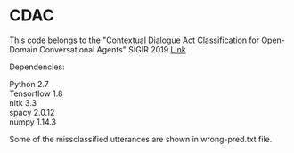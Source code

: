# CDAC
This code belongs to the "Contextual Dialogue Act Classification for Open-Domain Conversational Agents" SIGIR 2019 <a href="https://sigir.org/sigir2019/program/accepted/">Link</a> 

Dependencies: <br />

Python 2.7 <br />
Tensorflow 1.8 <br />
nltk 3.3 <br />
spacy 2.0.12 <br />
numpy 1.14.3 <br />

Some of the missclassified utterances are shown in wrong-pred.txt file.
